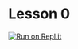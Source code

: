 # Lesson 0

[![Run on Repl.it](https://repl.it/badge/github/DTC-CS-Camp/Lesson-0)](https://repl.it/github/DTC-CS-Camp/Lesson-0)
